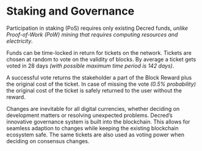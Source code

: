 # Staking and Governance

Participation in staking (PoS) requires only existing Decred funds, _unlike Proof-of-Work (PoW) mining that requires computing resources and electricity_.

Funds can be time-locked in return for tickets on the network. Tickets are chosen at random to vote on the validity of blocks. By average a ticket gets voted in 28 days _(with possible maximum time period is 142 days)_.

A successful vote returns the stakeholder a part of the Block Reward plus the original cost of the ticket. In case of missing the vote _(0.5% probability)_ the original cost of the ticket is safely returned to the user without the reward.

Changes are inevitable for all digital currencies, whether deciding on development matters or resolving unexpected problems. Decred’s innovative governance system is built into the blockchain. This allows for seamless adaption to changes while keeping the existing blockchain ecosystem safe. The same tickets are also used as voting power when deciding on consensus changes.
